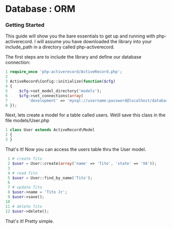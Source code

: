 # Database : ORM

### Getting Started

This guide will show you the bare essentials to get up and running with php-activerecord. I will assume you have downloaded the library into your include_path in a directory called php-activerecord.

The first steps are to include the library and define our database connection:


```php
1 require_once 'php-activerecord/ActiveRecord.php';
2
3 ActiveRecord\Config::initialize(function($cfg)
4 {
5     $cfg->set_model_directory('models');
6     $cfg->set_connections(array(
7         'development' => 'mysql://username:password@localhost/database_name'));
8 });

```

Next, lets create a model for a table called users. We\ll save this class in the file models/User.php


```php
1 class User extends ActiveRecord\Model
2 {
3 }

```

That's it! Now you can access the users table thru the User model.


```php
 1 # create Tito
 2 $user = User::create(array('name' => 'Tito', 'state' => 'VA'));
 3
 4 # read Tito
 5 $user = User::find_by_name('Tito');
 6
 7 # update Tito
 8 $user->name = 'Tito Jr';
 9 $user->save();
10
11 # delete Tito
12 $user->delete();

```

That's it! Pretty simple.